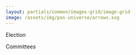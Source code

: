 ```yaml
---
layout: partials/common/images-grid/image-grid
image: /assets/img/pos-universe/arrows.svg
---
```


Election

Committees
